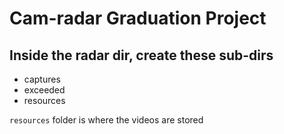 # Cam-radar Graduation Project

## Inside the radar dir, create these sub-dirs

- captures
- exceeded
- resources

`resources` folder is where the videos are stored
